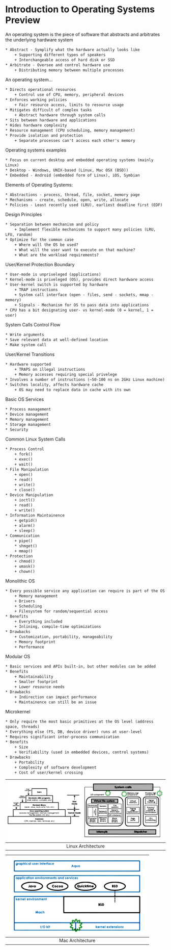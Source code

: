 # Introduction to Operating Systems Preview

An operating system is the piece of software that abstracts and arbitrates the underlying hardware system

    * Abstract - Symplify what the hardware actually looks like 
        + Supporting different types of speakers
        + Interchangeable access of hard disk or SSD
    * Arbitrate - Oversee and control hardware use 
        + Distributing memory between multiple processes

An operating system...

    * Directs operational resources
        + Control use of CPU, memory, peripheral devices
    * Enforces working policies
        + Fair resource access, limits to resource usage
    * Mitigates difficult of complex tasks
        + Abstract hardware through system calls
    * Sits between hardware and applications
    * Hides hardware complexity
    * Resource management (CPU scheduling, memory management)
    * Provide isolation and protection
        + Separate processes can't access each other's memory

Operating systems examples

    * Focus on current desktop and embedded operating systems (mainly Linux)
    * Desktop - Windows, UNIX-based (Linux, Mac OSX (BSD))
    * Embedded - Android (embedded form of Linux), iOS, Symbian

Elements of Operating Systems:

    * Abstractions - process, thread, file, socket, memory page
    * Mechanisms - create, schedule, open, write, allocate
    * Policies - Least recently used (LRU), earliest deadline first (EDF)

Design Principles

    * Separation between mechanism and policy
        + Implement flexible mechanisms to support many policies (LRU, LFU, random)
    * Optimize for the common case
        + Where will the OS be used?
        + What will the user want to execute on that machine?
        + What are the workload requirements?

User/Kernel Protection Boundary

    * User-mode is unpriveleged (applications)
    * Kernel-mode is priveleged (OS), provides direct hardware access
    * User-kernel switch is supported by hardware
        + TRAP instructions
        + System call interface (open - files, send - sockets, mmap - memory)
        + Signals - Mechanism for OS to pass data into applications
    * CPU has a bit designating user- vs kernel-mode (0 = kernel, 1 = user)

System Calls Control Flow

    * Write arguments
    * Save relevant data at well-defined location
    * Make system call

User/Kernel Transitions

    * Hardware supported
        + TRAPS on illegal instructions
        + Memory accesses requiring special privelege
    * Involves a number of instructions (~50-100 ns on 2GHz Linux machine)
    * Switches locality, affects hardware cache
        + OS may need to replace data in cache with its own

Basic OS Services

    * Process management
    * Device management
    * Memory management
    * Storage management
    * Security

Common Linux System Calls

    * Process Control
        + fork()
        + exec()
        + wait()
    * File Manipulation
        + open()
        + read()
        + write()
        + close()
    * Device Manipulation
        + ioctl()
        + read()
        + write()
    * Information Maintainence
        + getpid()
        + alarm()
        + sleep()
    * Communication
        + pipe()
        * shmget()
        + mmap()
    * Protection
        + chmod()
        + umask()
        + chown()

Monolithic OS

    * Every possible service any application can require is part of the OS 
        + Memory management
        + Drivers
        + Scheduling
        + Filesystem for random/sequential access
    * Benefits
        + Everything included
        + Inlining, compile-time optimizations
    * Drawbacks
        + Customization, portability, manageability
        + Memory footprint
        + Performance

Modular OS

    * Basic services and APIs built-in, but other modules can be added
    * Benefits
        + Maintainability
        + Smaller footprint
        + Lower resource needs
    * Drawbacks
        + Indirection can impact performance
        + Maintainence can still be an issue

Microkernel

    * Only require the most basic primitives at the OS level (address space, threads)
    * Everything else (FS, DB, device driver) runs at user-level
    * Requires significant inter-process communication
    * Benefits
        + Size
        + Verifiability (used in embedded devices, control systems)
    * Drawbacks
        + Portability
        + Complexity of software development
        + Cost of user/kernel crossing

| ![linuxarch](images/linux_architecture.png) |
|:--:|
| Linux Architecture |

| ![macarch](images/mac_architecture.png) |
|:--:|
| Mac Architecture |
